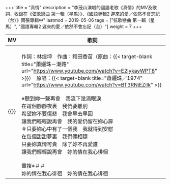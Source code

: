 +++
title = "真情"
description = "李茂山演唱的國語老歌《真情》的MV及歌詞，收錄在《弦歌戀曲 第一輯（星馬）》、《國語專輯2 遲來的愛／依然不會忘記（台）》兩張專輯中"
lastmod = 2019-05-06
tags = ["弦歌戀曲 第一輯（星馬）", "國語專輯2 遲來的愛／依然不會忘記（台）"]
weight = 7
+++

MV  | 歌詞  
--------------|-------
{{<youtube d_qsrp_4lMU >}}|<br/>作詞：林煌坤　作曲：和田香苗（原曲：{{< target-blank title="蕭孋珠－潮路" url="https://www.youtube.com/watch?v=E2lykayWPT8" >}}）　原唱：{{< target-blank title="蕭孋珠／1974" url="https://www.youtube.com/watch?v=BT3RNiEZiIk" >}}<br/><br/>※聽到妳一聲再會　我流下幾滴眼淚<br/>在這個靜靜夜裏　我們要離別<br/>希望妳不要傷悲　我會早去早回<br/>讓我們輕輕說再會　我的愛仍留在妳心扉<br/>＃只要妳心中有了一個我　我就得到安慰<br/>在每個甜甜夢裏　我們倆相隨<br/>只要妳真情可貴　除了妳不再愛誰<br/>讓我們輕輕說再會　妳的情在我心徘徊<br/><br/>重複※＃＃<br/>妳的情在我心徘徊　妳的情在我心徘徊  
